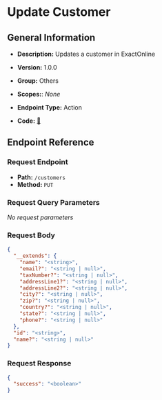 # Update Customer

## General Information

- **Description:** Updates a customer in ExactOnline

- **Version:** 1.0.0
- **Group:** Others
- **Scopes:**: _None_
- **Endpoint Type:** Action
- **Code:** [🔗](https://github.com/NangoHQ/integration-templates/tree/main/integrations/exact-online/actions/update-customer.ts)

## Endpoint Reference

### Request Endpoint

- **Path:** `/customers`
- **Method:** `PUT`

### Request Query Parameters

_No request parameters_

### Request Body

```json
{
  "__extends": {
    "name": "<string>",
    "email?": "<string | null>",
    "taxNumber?": "<string | null>",
    "addressLine1?": "<string | null>",
    "addressLine2?": "<string | null>",
    "city?": "<string | null>",
    "zip?": "<string | null>",
    "country?": "<string | null>",
    "state?": "<string | null>",
    "phone?": "<string | null>"
  },
  "id": "<string>",
  "name?": "<string | null>"
}
```

### Request Response

```json
{
  "success": "<boolean>"
}
```
